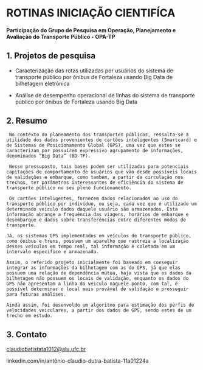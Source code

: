# ROTINAS INICIAÇÃO CIENTIFÍCA
#### Participação do Grupo de Pesquisa em Operação, Planejamento e Avaliação do Transporte Público - OPA-TP

## 1. Projetos de pesquisa
- Caracterização das rotas utilizadas por usuários do sistema de transporte público por ônibus de Fortaleza usando Big Data de bilhetagem eletrônica

- Análise de desempenho operacional de linhas do sistema de transporte público por ônibus de Fortaleza usando Big Data

## 2. Resumo
     No contexto do planeamento dos transportes públicos, ressalta-se a utilidade dos dados provenientes de cartões inteligentes (Smartcard) e de Sistemas de Posicionamento Global (GPS), uma vez que estes se caracterizam por possuírem expressivo agrupamento de informações, denominados “Big Data” (BD-TP).

     Nesse pressuposto, tais bases podem ser utilizadas para potenciais capitações de comportamento de usuários que vão desde possíveis locais de validações e embarque, como também, a partir da circulação nos trechos, ter parâmetros interessantes de eficiência do sistema de transporte público no seu pleno funcionamento.
    
     Os cartões inteligentes, fornecem dados relacionados ao uso do transporte público por indivíduo, ou seja, cada vez que é utilizado um determinado veiculo dados daquele usuário são armazenados. Esta informação abrange a frequência das viagens, horários de embarque e desembarque e dados sobre transferências entre diferentes modos de transporte. 

    Já, os sistemas GPS implementados em veículos de transporte público, como ônibus e trens, possuem um aparelho que rastreia a localização desses veículos em tempo real, tal informação é coletada em um intervalo especifico e armazenada. 
    
    Assim, o referido projeto inicialmente foi baseado em conseguir integrar as informações da bilhetagem com as do GPS, já que elas possuem uma relação de dependência mútua, haja vista que os dados da bilhetagem não possuem os locais de validação, enquanto os dados do GPS não apresentam a linha do veiculo naquele ponto, com tal, é possível determinar o local mais provável de validação e prosseguir para futuras análises. 

    Ainda assim, foi desenvoldo um algoritmo para estimação dos perfis de velocidades veiculares, a partir dos dados de GPS, sendo estes de um trecho em estudo.

## 3. Contato
claudiobatistata1012@alu.ufc.br

linkedin.com/in/antônio-claudio-dutra-batista-11a01224a 
